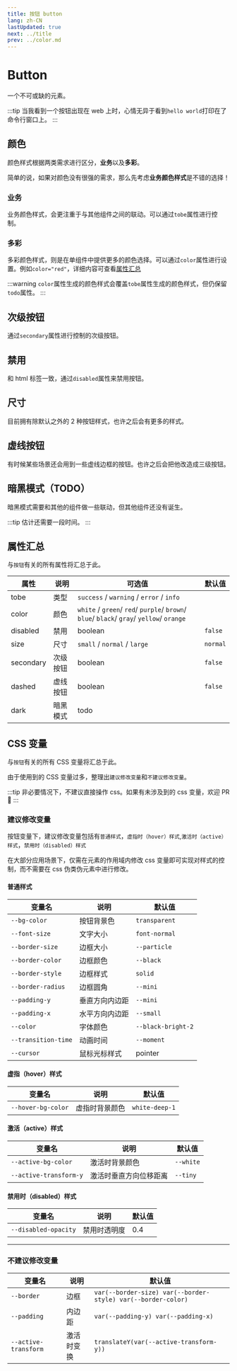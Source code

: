 ```yaml
---
title: 按钮 button
lang: zh-CN
lastUpdated: true
next: ../title
prev: ../color.md
---
```


# Button

一个不可或缺的元素。

:::tip
当我看到一个按钮出现在 web 上时，心情无异于看到`hello world`打印在了命令行窗口上。
:::

## 颜色

颜色样式根据两类需求进行区分，**业务**以及**多彩**。

简单的说，如果对颜色没有很强的需求，那么先考虑**业务颜色样式**是不错的选择！

### 业务

业务颜色样式，会更注重于与其他组件之间的联动。可以通过`tobe`属性进行控制。

<demo src="./ButtonTobe.vue" title="颜色样式" desc="颜色很固定，但是很好用。" />

### 多彩

多彩颜色样式，则是在单组件中提供更多的颜色选择。可以通过`color`属性进行设置。例如`color="red"`，详细内容可查看[属性汇总](./#属性汇总)

<demo src="./ButtonColor.vue" title="颜色样式" desc="这个世界不是黑的，也不是白的。" />

:::warning
`color`属性生成的颜色样式会覆盖`tobe`属性生成的颜色样式，但仍保留`todo`属性。
:::

## 次级按钮

通过`secondary`属性进行控制的次级按钮。

<demo src="./ButtonSecondary.vue" title="次级按钮" desc="次要按钮有时候也是必须的。" />

## 禁用

和 html 标签一致，通过`disabled`属性来禁用按钮。

<demo src="./ButtonDisabled.vue" title="禁用按钮" desc="该装备耐久过低，无法使用。" />

## 尺寸

目前拥有除默认之外的 2 种按钮样式，也许之后会有更多的样式。

<demo src="./ButtonSize.vue" title="按钮尺寸" desc="一个班上总有一些大孩子和小孩子。" />

## 虚线按钮

有时候某些场景还会用到一些虚线边框的按钮。也许之后会把他改造成三级按钮。

<demo src="./ButtonDashed.vue" title="虚线按钮" />

## 暗黑模式（TODO）

暗黑模式需要和其他的组件做一些联动，但其他组件还没有诞生。

:::tip
估计还需要一段时间。
:::

## 属性汇总

与`按钮`有关的所有属性将汇总于此。

| 属性      | 说明     | 可选值                                                                                   | 默认值   |
| --------- | -------- | ---------------------------------------------------------------------------------------- | -------- |
| tobe      | 类型     | `success` / `warning` / `error` / `info`                                                 |          |
| color     | 颜色     | `white` / `green`/ `red`/ `purple`/ `brown`/ `blue`/ `black`/ `gray`/ `yellow`/ `orange` |          |
| disabled  | 禁用     | boolean                                                                                  | `false`  |
| size      | 尺寸     | `small` / `normal` / `large`                                                             | `normal` |
| secondary | 次级按钮 | boolean                                                                                  | `false`  |
| dashed    | 虚线按钮 | boolean                                                                                  | `false`  |
| dark      | 暗黑模式 | todo                                                                                     |          |

## CSS 变量

与`按钮`有关的所有 CSS 变量将汇总于此。

由于使用到的 CSS 变量过多，整理出`建议修改变量`和`不建议修改变量`。

:::tip
非必要情况下，不建议直接操作 css。如果有未涉及到的 css 变量，欢迎 PR 👏
:::

### 建议修改变量

按钮变量下，建议修改变量包括有`普通样式`，`虚指时（hover）样式`,`激活时（active）样式`，`禁用时（disabled）样式`

在大部分应用场景下，仅需在元素的作用域内修改 css 变量即可实现对样式的控制，而不需要在 css 伪类伪元素中进行修改。

#### 普通样式

| 变量名              | 说明           | 默认值             |
| ------------------- | -------------- | ------------------ |
| `--bg-color`        | 按钮背景色     | `transparent`      |
| `--font-size`       | 文字大小       | `font-normal`      |
| `--border-size`     | 边框大小       | `--particle`       |
| `--border-color`    | 边框颜色       | `--black`          |
| `--border-style`    | 边框样式       | `solid`            |
| `--border-radius`   | 边框圆角       | `--mini`           |
| `--padding-y`       | 垂直方向内边距 | `--mini`           |
| `--padding-x`       | 水平方向内边距 | `--small`          |
| `--color`           | 字体颜色       | `--black-bright-2` |
| `--transition-time` | 动画时间       | `--moment`         |
| `--cursor`          | 鼠标光标样式   | pointer            |

#### 虚指（hover）样式

| 变量名             | 说明           | 默认值         |
| ------------------ | -------------- | -------------- |
| `--hover-bg-color` | 虚指时背景颜色 | `white-deep-1` |

#### 激活（active）样式

| 变量名                 | 说明                   | 默认值    |
| ---------------------- | ---------------------- | --------- |
| `--active-bg-color`    | 激活时背景颜色         | `--white` |
| `--active-transform-y` | 激活时垂直方向位移距离 | `--tiny`  |

#### 禁用时（disabled）样式

| 变量名               | 说明         | 默认值 |
| -------------------- | ------------ | ------ |
| `--disabled-opacity` | 禁用时透明度 | 0.4    |

---

### 不建议修改变量

| 变量名               | 说明       | 默认值                                                       |
| -------------------- | ---------- | ------------------------------------------------------------ |
| `--border`           | 边框       | `var(--border-size) var(--border-style) var(--border-color)` |
| `--padding`          | 内边距     | `var(--padding-y) var(--padding-x)`                          |
| `--active-transform` | 激活时变换 | `translateY(var(--active-transform-y))`                      |
